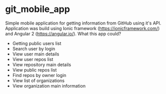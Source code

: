 # git_mobile_app
Simple mobile application for getting information from GitHub using it's API. Application was build using Ionic framework (https://ionicframework.com/) and Angular 2 (https://angular.io/).
What this app could?
  - Getting public users list
  - Search user by login
  - View user main details
  - View user repos list
  - View repository main details
  - View public repos list
  - Find repos by owner login
  - View list of organizations
  - View organization main information
